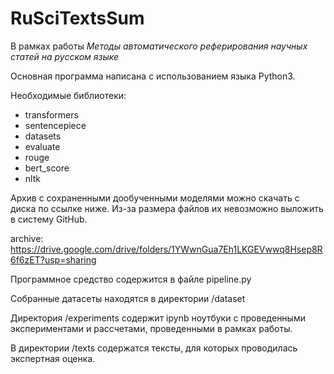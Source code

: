 # RuSciTextsSum

В рамках работы *Методы автоматического реферирования научных статей на русском языке*

Основная программа написана с использованием языка Python3.

Необходимые библиотеки:
*  transformers
*  sentencepiece
*  datasets
*  evaluate
*  rouge
*  bert_score
*  nltk

Архив с сохраненными дообученными моделями можно скачать с диска по ссылке ниже. Из-за размера файлов их невозможно выложить в систему GitHub.

archive:
https://drive.google.com/drive/folders/1YWwnGua7Eh1LKGEVwwq8Hsep8R6f6zET?usp=sharing

Программное средство содержится в файле pipeline.py

Собранные датасеты находятся в директории /dataset

Директория /experiments содержит ipynb ноутбуки с проведенными экспериментами и рассчетами, проведенными в рамках работы.

В директории /texts содержатся тексты, для которых проводилась экспертная оценка.
